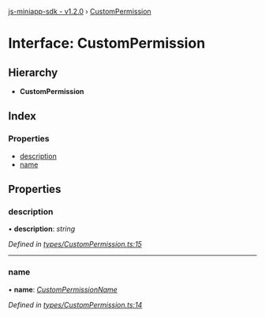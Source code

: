 [js-miniapp-sdk - v1.2.0](../README.md) › [CustomPermission](custompermission.md)

# Interface: CustomPermission

## Hierarchy

* **CustomPermission**

## Index

### Properties

* [description](custompermission.md#description)
* [name](custompermission.md#name)

## Properties

###  description

• **description**: *string*

*Defined in [types/CustomPermission.ts:15](https://github.com/rakutentech/js-miniapp/blob/2466e71/js-miniapp-sdk/src/types/CustomPermission.ts#L15)*

___

###  name

• **name**: *[CustomPermissionName](../enums/custompermissionname.md)*

*Defined in [types/CustomPermission.ts:14](https://github.com/rakutentech/js-miniapp/blob/2466e71/js-miniapp-sdk/src/types/CustomPermission.ts#L14)*
